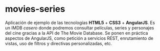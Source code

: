 movies-series
=============

Aplicación de ejemplo de las tecnologías **HTML5** + **CSS3** + **AngularJS**. Es un IMDB _casero_ donde podremos consultar películas, series y personajes del cine gracias a la API de The Movie Database. Se ponen en práctica aspectos de AngularJS, como petición a servicios REST, enrutamiento de vistas, uso de filtros y directivas personalizadas, etc.